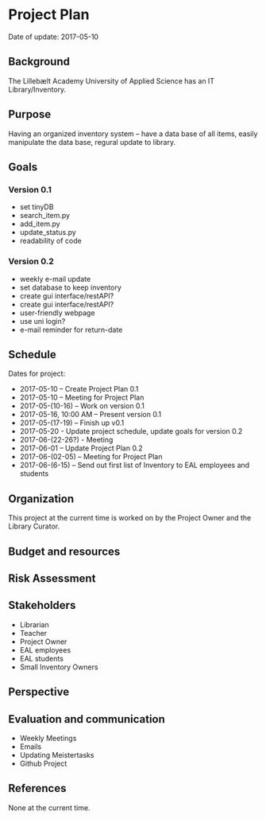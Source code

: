 # Project Plan
Date of update: 2017-05-10
## Background
The Lillebælt Academy University of Applied Science has an IT Library/Inventory.
## Purpose
Having an organized inventory system – have a data base of all items, easily manipulate the data base, regural update to library.
## Goals
### Version 0.1
* set tinyDB
* search_item.py
* add_item.py
* update_status.py
* readability of code
### Version 0.2
* weekly e-mail update
* set database to keep inventory
* create gui interface/restAPI?
* create gui interface/restAPI?
* user-friendly webpage
* use uni login?
* e-mail reminder for return-date
## Schedule
Dates for project:
* 2017-05-10 – Create Project Plan 0.1
* 2017-05-10 – Meeting for Project Plan
* 2017-05-(10-16) – Work on version 0.1
* 2017-05-16, 10:00 AM – Present version 0.1
* 2017-05-(17-19) – Finish up v0.1
* 2017-05-20 - Update project schedule, update goals for version 0.2
* 2017-06-(22-26?) - Meeting
* 2017-06-01 – Update Project Plan 0.2
* 2017-06-(02-05) – Meeting for Project Plan
* 2017-06-(6-15) – Send out first list of Inventory to EAL employees and students
## Organization
This project at the current time is worked on by the Project Owner and the Library Curator.
## Budget and resources
## Risk Assessment
## Stakeholders
* Librarian
* Teacher
*	Project Owner
* EAL employees
* EAL students
* Small Inventory Owners
## Perspective
## Evaluation and communication
* Weekly Meetings
* Emails
* Updating Meistertasks
* Github Project
## References
None at the current time.
